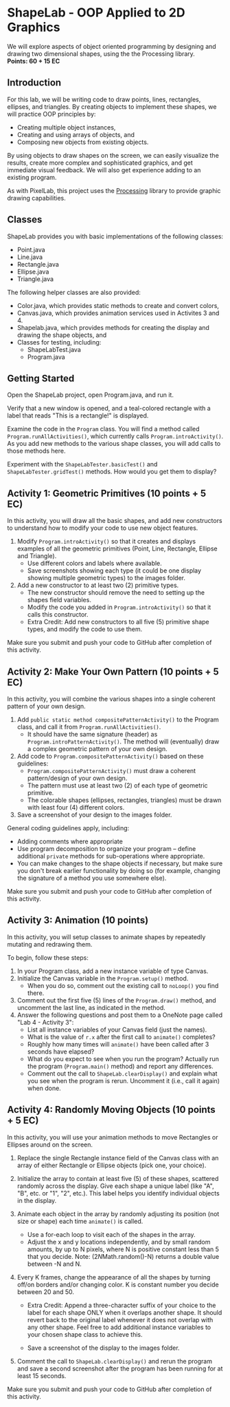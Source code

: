 ShapeLab - OOP Applied to 2D Graphics
=====================================
We will explore aspects of object oriented programming by designing and drawing two dimensional shapes, using the the Processing library.   
**Points: 60 + 15 EC**

Introduction
------------
For this lab, we will be writing code to draw points, lines, rectangles, ellipses, and triangles.  By creating objects to implement these shapes, we will practice OOP principles by:
* Creating multiple object instances,
* Creating and using arrays of objects, and
* Composing new objects from existing objects.

By using objects to draw shapes on the screen, we can easily visualize the results, create more complex and sophisticated graphics, and get immediate visual feedback.  We will also get experience adding to an existing program.

As with PixelLab, this project uses the [Processing](http://processing.org) library to provide graphic drawing capabilities.

Classes
-------
ShapeLab provides you with basic implementations of the following classes:
* Point.java
* Line.java
* Rectangle.java
* Ellipse.java
* Triangle.java

The following helper classes are also provided:
* Color.java, which provides static methods to create and convert colors,
* Canvas.java, which provides animation services used in Activites 3 and 4.
* Shapelab.java, which provides methods for creating the display and drawing the shape objects, and 
* Classes for testing, including:
    * ShapeLabTest.java
    * Program.java

Getting Started
---------------  
Open the ShapeLab project, open Program.java, and run it.

Verify that a new window is opened, and a teal-colored rectangle with a label that reads "This is a rectangle!" is displayed.

Examine the code in the `Program` class.  You will find a method called `Program.runAllActivities()`, which currently calls `Program.introActivity()`.  As you add new methods to the various shape classes, you will add calls to those methods here.

Experiment with the `ShapeLabTester.basicTest()` and `ShapeLabTester.gridTest()` methods.  How would you get them to display?  

Activity 1: Geometric Primitives (10 points + 5 EC)
--------------------------------
In this activity, you will draw all the basic shapes, and add new constructors to understand how to modify your code to use new object features.

1. Modify `Program.introActivity()` so that it creates and displays examples of all the geometric primitives (Point, Line, Rectangle, Ellipse and Triangle).
    * Use different colors and labels where available.
    * Save screenshots showing each type (it could be one display showing multiple geometric types) to the images folder.
2. Add a new constructor to at least two (2) primitive types.
    * The new constructor should remove the need to setting up the shapes field variables.
    * Modify the code you added in `Program.introActivity()` so that it calls this constructor.
    * Extra Credit: Add new constructors to all five (5) primitive shape types, and modify the code to use them.

Make sure you submit and push your code to GitHub after completion of this activity.
    
Activity 2: Make Your Own Pattern (10 points + 5 EC)
---------------------------------
In this activity, you will combine the various shapes into a single coherent pattern of your own design.

1. Add `public static method compositePatternActivity()` to the Program class, and call it from `Program.runAllActivities()`.
    * It should have the same signature (header) as `Program.introPatternActivity()`. The method will (eventually) draw a complex geometric pattern of your own design.
2. Add code to `Program.compositePatternActivity()` based on these guidelines:
    * `Program.compositePatternActivity()` must draw a coherent pattern/design of your own design.
    * The pattern must use at least two (2) of each type of geometric primitive.
    * The colorable shapes (ellipses, rectangles, triangles) must be drawn with least four (4) different colors.
3. Save a screenshot of your design to the images folder.

General coding guidelines apply, including:
* Adding comments where appropriate
* Use program decomposition to organize your program – define additional `private` methods for sub-operations where appropriate.
* You can make changes to the shape objects if necessary, but make sure you don't break earlier functionality by doing so (for example, changing the signature of a method you use somewhere else). 

Make sure you submit and push your code to GitHub after completion of this activity.

Activity 3: Animation (10 points)
---------------------
In this activity, you will setup classes to animate shapes by repeatedly mutating and redrawing them.

To begin, follow these steps:
1. In your Program class, add a new instance variable of type Canvas.
2. Initialize the Canvas variable in the `Program.setup()` method.
    * When you do so, comment out the existing call to `noLoop()` you find there.
3. Comment out the first five (5) lines of the `Program.draw()` method, and uncomment the last line, as indicated in the method. 
4.  Answer the following questions and post them to a OneNote page called "Lab 4 - Activity 3":
    * List all instance variables of your Canvas field (just the names).
    * What is the value of `r.x` after the first call to `animate()` completes?
    * Roughly how many times will `animate()` have been called after 3 seconds have elapsed?
    * What do you expect to see when you run the program?  Actually run the program (`Program.main()` method)
      and report any differences.
    * Comment out the call to `ShapeLab.clearDisplay()` and explain what you see when the program is rerun.
      Uncomment it (i.e., call it again) when done.
      
Activity 4: Randomly Moving Objects (10 points + 5 EC)
-----------------------------------
In this activity, you will use your animation methods to move Rectangles or Ellipses around on the screen.

1. Replace the single Rectangle instance field of the Canvas class with an array of either Rectangle or Ellipse objects (pick one, your choice).
2. Initialize the array to contain at least five (5) of these shapes, scattered randomly across the display. Give each shape a unique label (like "A", "B", etc.  or "1", "2", etc.). This label helps you identify individual objects in the display.
3. Animate each object in the array by randomly adjusting its position (not size or shape) each time `animate()` is called.
    * Use a for-each loop to visit each of the shapes in the array.
    * Adjust the x and y locations independently, and by small random amounts, by up to N pixels, where N is positive constant less than 5 that you decide. Note: (2*N*Math.random()-N) returns a double value between -N and N.
4. Every K frames, change the appearance of all the shapes by turning off/on borders and/or changing color. K is constant number you decide between 20 and 50.
    * Extra Credit: Append a three-character suffix of your choice to the label for each shape ONLY when it overlaps another shape. It should revert back to the original label whenever it does not overlap with any other shape. Feel free to add additional instance variables to your chosen shape class to achieve this.

    * Save a screenshot of the display to the images folder.

5. Comment the call to `ShapeLab.clearDisplay()` and rerun the program and save a second screenshot after the program has been running for at least 15 seconds.

Make sure you submit and push your code to GitHub after completion of this activity.

